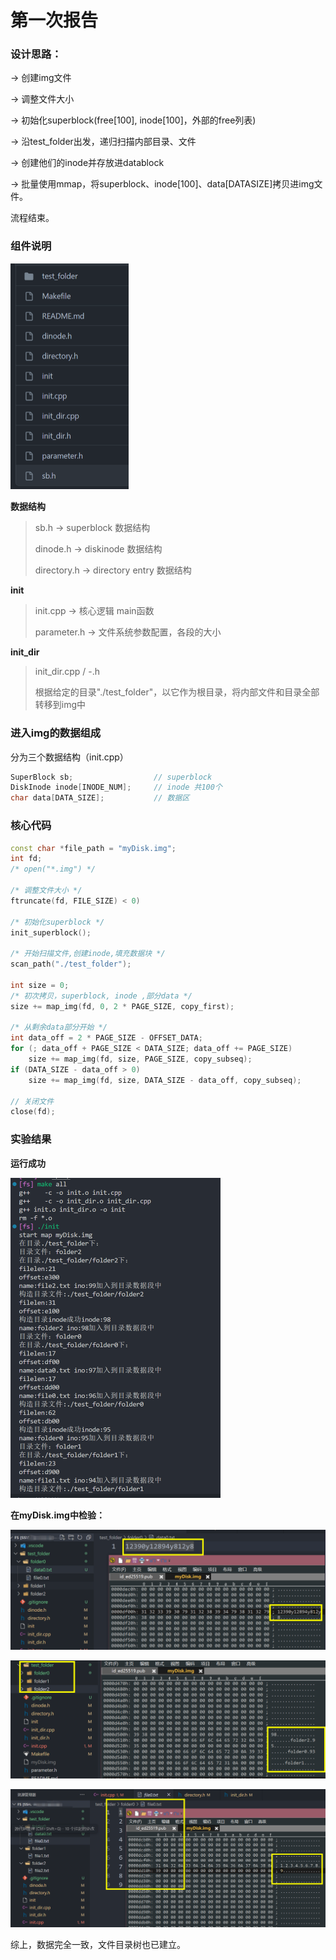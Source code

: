 # 第一次报告



### 设计思路：

-> 创建img文件 

-> 调整文件大小 

-> 初始化superblock(free[100], inode[100]，外部的free列表) 

-> 沿test_folder出发，递归扫描内部目录、文件 

-> 创建他们的inode并存放进datablock 

-> 批量使用mmap，将superblock、inode[100]、data[DATASIZE]拷贝进img文件。

流程结束。





### 组件说明

<img src=".\first_report.assets\image-20230403155044218.png" alt="image-20230403155044218" style="zoom:50%;" />

**数据结构**

> sb.h 		-> superblock 数据结构
>
> dinode.h 	-> diskinode 数据结构
>
> directory.h  -> directory entry 数据结构

**init**

> init.cpp 	-> 核心逻辑 main函数
>
> parameter.h  -> 文件系统参数配置，各段的大小

**init_dir**

> init_dir.cpp / -.h
>
> 根据给定的目录"./test_folder"，以它作为根目录，将内部文件和目录全部转移到img中



### 进入img的数据组成

分为三个数据结构（init.cpp）

```c++
SuperBlock sb;					// superblock
DiskInode inode[INODE_NUM];		// inode 共100个
char data[DATA_SIZE];    		// 数据区
```



### 核心代码

```c++
const char *file_path = "myDisk.img";
int fd;
/* open("*.img") */

/* 调整文件大小 */
ftruncate(fd, FILE_SIZE) < 0)

/* 初始化superblock */
init_superblock();

/* 开始扫描文件,创建inode,填充数据块 */
scan_path("./test_folder");

int size = 0;
/* 初次拷贝，superblock, inode ,部分data */
size += map_img(fd, 0, 2 * PAGE_SIZE, copy_first);

/* 从剩余data部分开始 */
int data_off = 2 * PAGE_SIZE - OFFSET_DATA;
for (; data_off + PAGE_SIZE < DATA_SIZE; data_off += PAGE_SIZE)
    size += map_img(fd, size, PAGE_SIZE, copy_subseq);
if (DATA_SIZE - data_off > 0)
    size += map_img(fd, size, DATA_SIZE - data_off, copy_subseq);

// 关闭文件
close(fd);
```



### 实验结果

**运行成功**

<img src=".\first_report.assets\image-20230403155838193.png" alt="image-20230403155838193" style="zoom:50%;" />



**在myDisk.img中检验：**



![image-20230403153101808](.\first_report.assets\image-20230403153101808.png)



![image-20230403152859599](.\first_report.assets\image-20230403152859599.png)



![image-20230403153050452](.\first_report.assets\image-20230403153050452.png)

综上，数据完全一致，文件目录树也已建立。